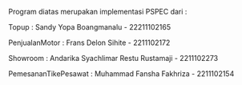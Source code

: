 Program diatas merupakan implementasi PSPEC dari : 

Topup : Sandy Yopa Boangmanalu - 22211102165

PenjualanMotor : Frans Delon Sihite - 2211102172

Showroom : Andarika Syachlimar Restu Rustamaji - 2211102273

PemesananTikePesawat : Muhammad Fansha Fakhriza - 2211102154
